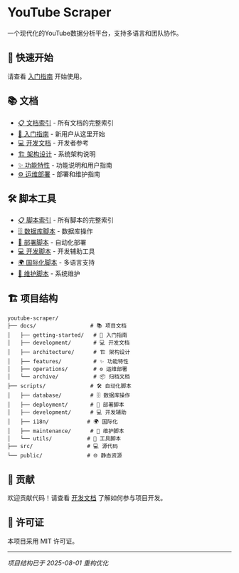# YouTube Scraper

一个现代化的YouTube数据分析平台，支持多语言和团队协作。

## 🚀 快速开始

请查看 [入门指南](./docs/getting-started/README.md) 开始使用。

## 📚 文档

- [📋 文档索引](./docs/INDEX.md) - 所有文档的完整索引
- [🚀 入门指南](./docs/getting-started/) - 新用户从这里开始
- [💻 开发文档](./docs/development/) - 开发者参考
- [🏗️ 架构设计](./docs/architecture/) - 系统架构说明
- [✨ 功能特性](./docs/features/) - 功能说明和用户指南
- [⚙️ 运维部署](./docs/operations/) - 部署和维护指南

## 🛠️ 脚本工具

- [📋 脚本索引](./scripts/INDEX.md) - 所有脚本的完整索引
- [🗄️ 数据库脚本](./scripts/database/) - 数据库操作
- [🚀 部署脚本](./scripts/deployment/) - 自动化部署
- [💻 开发脚本](./scripts/development/) - 开发辅助工具
- [🌍 国际化脚本](./scripts/i18n/) - 多语言支持
- [🧹 维护脚本](./scripts/maintenance/) - 系统维护

## 🏗️ 项目结构

```
youtube-scraper/
├── docs/                 # 📚 项目文档
│   ├── getting-started/   # 🚀 入门指南
│   ├── development/       # 💻 开发文档
│   ├── architecture/      # 🏗️ 架构设计
│   ├── features/          # ✨ 功能特性
│   ├── operations/        # ⚙️ 运维部署
│   └── archive/           # 📦 归档文档
├── scripts/              # 🛠️ 自动化脚本
│   ├── database/         # 🗄️ 数据库操作
│   ├── deployment/       # 🚀 部署脚本
│   ├── development/      # 💻 开发辅助
│   ├── i18n/            # 🌍 国际化
│   ├── maintenance/      # 🧹 维护脚本
│   └── utils/           # 🔧 工具脚本
├── src/                 # 💻 源代码
└── public/              # 🌐 静态资源
```

## 🤝 贡献

欢迎贡献代码！请查看 [开发文档](./docs/development/) 了解如何参与项目开发。

## 📄 许可证

本项目采用 MIT 许可证。

---

*项目结构已于 2025-08-01 重构优化*
